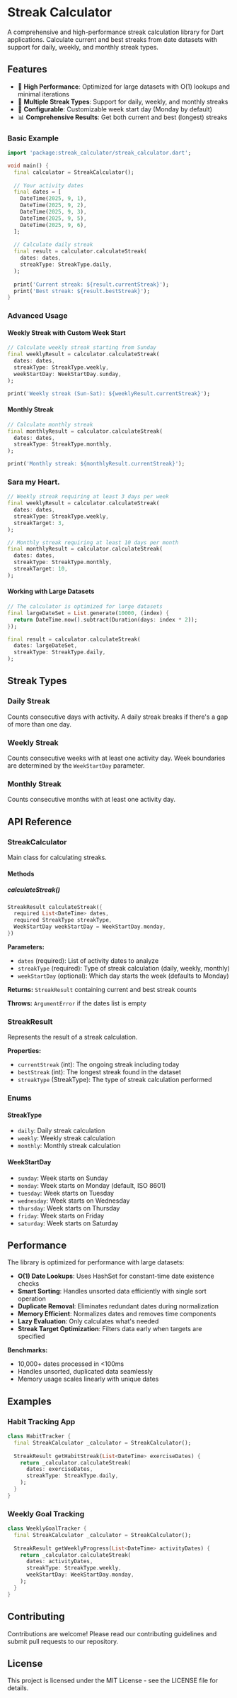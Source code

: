 # Streak Calculator

A comprehensive and high-performance streak calculation library for Dart applications. Calculate current and best streaks from date datasets with support for daily, weekly, and monthly streak types.

## Features

- 🚀 **High Performance**: Optimized for large datasets with O(1) lookups and minimal iterations
- 📅 **Multiple Streak Types**: Support for daily, weekly, and monthly streaks
- 🔧 **Configurable**: Customizable week start day (Monday by default)
- 📊 **Comprehensive Results**: Get both current and best (longest) streaks


### Basic Example

```dart
import 'package:streak_calculator/streak_calculator.dart';

void main() {
  final calculator = StreakCalculator();
  
  // Your activity dates
  final dates = [
    DateTime(2025, 9, 1),
    DateTime(2025, 9, 2),
    DateTime(2025, 9, 3),
    DateTime(2025, 9, 5),
    DateTime(2025, 9, 6),
  ];
  
  // Calculate daily streak
  final result = calculator.calculateStreak(
    dates: dates,
    streakType: StreakType.daily,
  );
  
  print('Current streak: ${result.currentStreak}');
  print('Best streak: ${result.bestStreak}');
}
```

### Advanced Usage

#### Weekly Streak with Custom Week Start

```dart
// Calculate weekly streak starting from Sunday
final weeklyResult = calculator.calculateStreak(
  dates: dates,
  streakType: StreakType.weekly,
  weekStartDay: WeekStartDay.sunday,
);

print('Weekly streak (Sun-Sat): ${weeklyResult.currentStreak}');
```

#### Monthly Streak

```dart
// Calculate monthly streak
final monthlyResult = calculator.calculateStreak(
  dates: dates,
  streakType: StreakType.monthly,
);

print('Monthly streak: ${monthlyResult.currentStreak}');
```

### Sara my Heart.
```dart
// Weekly streak requiring at least 3 days per week
final weeklyResult = calculator.calculateStreak(
  dates: dates,
  streakType: StreakType.weekly,
  streakTarget: 3,
);

// Monthly streak requiring at least 10 days per month
final monthlyResult = calculator.calculateStreak(
  dates: dates,
  streakType: StreakType.monthly,
  streakTarget: 10,
);
```


#### Working with Large Datasets

```dart
// The calculator is optimized for large datasets
final largeDateSet = List.generate(10000, (index) {
  return DateTime.now().subtract(Duration(days: index * 2));
});

final result = calculator.calculateStreak(
  dates: largeDateSet,
  streakType: StreakType.daily,
);
```

## Streak Types

### Daily Streak
Counts consecutive days with activity. A daily streak breaks if there's a gap of more than one day.

### Weekly Streak
Counts consecutive weeks with at least one activity day. Week boundaries are determined by the `WeekStartDay` parameter.

### Monthly Streak
Counts consecutive months with at least one activity day.

## API Reference

### StreakCalculator

Main class for calculating streaks.

#### Methods

##### calculateStreak()

```dart
StreakResult calculateStreak({
  required List<DateTime> dates,
  required StreakType streakType,
  WeekStartDay weekStartDay = WeekStartDay.monday,
})
```

**Parameters:**
- `dates` (required): List of activity dates to analyze
- `streakType` (required): Type of streak calculation (daily, weekly, monthly)
- `weekStartDay` (optional): Which day starts the week (defaults to Monday)

**Returns:** `StreakResult` containing current and best streak counts

**Throws:** `ArgumentError` if the dates list is empty

### StreakResult

Represents the result of a streak calculation.

**Properties:**
- `currentStreak` (int): The ongoing streak including today
- `bestStreak` (int): The longest streak found in the dataset
- `streakType` (StreakType): The type of streak calculation performed

### Enums

#### StreakType
- `daily`: Daily streak calculation
- `weekly`: Weekly streak calculation  
- `monthly`: Monthly streak calculation

#### WeekStartDay
- `sunday`: Week starts on Sunday
- `monday`: Week starts on Monday (default, ISO 8601)
- `tuesday`: Week starts on Tuesday
- `wednesday`: Week starts on Wednesday
- `thursday`: Week starts on Thursday
- `friday`: Week starts on Friday
- `saturday`: Week starts on Saturday

## Performance

The library is optimized for performance with large datasets:

- **O(1) Date Lookups**: Uses HashSet for constant-time date existence checks
- **Smart Sorting**: Handles unsorted data efficiently with single sort operation
- **Duplicate Removal**: Eliminates redundant dates during normalization
- **Memory Efficient**: Normalizes dates and removes time components
- **Lazy Evaluation**: Only calculates what's needed
- **Streak Target Optimization**: Filters data early when targets are specified

**Benchmarks:**
- 10,000+ dates processed in <100ms
- Handles unsorted, duplicated data seamlessly
- Memory usage scales linearly with unique dates

## Examples

### Habit Tracking App

```dart
class HabitTracker {
  final StreakCalculator _calculator = StreakCalculator();
  
  StreakResult getHabitStreak(List<DateTime> exerciseDates) {
    return _calculator.calculateStreak(
      dates: exerciseDates,
      streakType: StreakType.daily,
    );
  }
}
```

### Weekly Goal Tracking

```dart
class WeeklyGoalTracker {
  final StreakCalculator _calculator = StreakCalculator();
  
  StreakResult getWeeklyProgress(List<DateTime> activityDates) {
    return _calculator.calculateStreak(
      dates: activityDates,
      streakType: StreakType.weekly,
      weekStartDay: WeekStartDay.monday,
    );
  }
}
```

## Contributing

Contributions are welcome! Please read our contributing guidelines and submit pull requests to our repository.

## License

This project is licensed under the MIT License - see the LICENSE file for details.